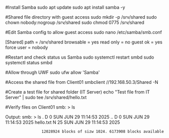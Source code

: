 #Install Samba
sudo apt update
sudo apt install samba -y


#Shared file directory with guest access
sudo mkdir -p /srv/shared
sudo chown nobody:nogroup /srv/shared
sudo chmod 0775 /srv/shared

#Edit Samba config to allow guest access
sudo nano /etc/samba/smb.conf
   
   [Shared]
   path = /srv/shared
   browsable = yes
   read only = no
   guest ok = yes
   force user = nobody

#Restart and check status us Samba
sudo systemctl restart smbd
sudo systemctl status smbd

#Allow through UWF
sudo ufw allow 'Samba'

#Access the shared file from Client01 
smbclient //192.168.50.3/Shared -N

#Create a test file for shared folder (IT Server)
echo "Test file from IT Server" | sudo tee /srv/shared/hello.txt

#Verify files on Client01 
smb: \> ls

  Output:
         smb: \> ls
         .               D   0   SUN JUN 29 11:14:53 2025
         ..              D   0   SUN JUN 29 11:14:53 2025
         hello.txt       N   25  SUN JUN 29 11:14:53 2025

                    12028924 blocks of sizw 1024. 6173908 blocks available